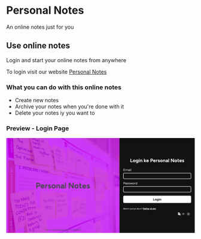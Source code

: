 # Personal Notes

An online notes just for you

## Use online notes

Login and start your online notes from anywhere

To login visit our website [Personal Notes](https://pn.sanud.in)

### What you can do with this online notes

- Create new notes
- Archive your notes when you're done with it
- Delete your notes iy you want to

### Preview - Login Page
![Login Page](./public/icon.png)
